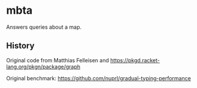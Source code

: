 mbta
===

Answers queries about a map.


History
---

Original code from Matthias Felleisen and <https://pkgd.racket-lang.org/pkgn/package/graph>

Original benchmark: <https://github.com/nuprl/gradual-typing-performance>
